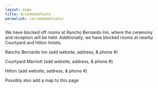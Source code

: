 ```yaml
---
layout: page
title: Accommodations
permalink: /accommodations/
---
```


We have blocked off rooms at Rancho Bernardo Inn, where the ceremony and reception will be held.  Additionally, we have blocked rooms at nearby Courtyard and Hilton hotels.

Rancho Bernardo Inn (add website, address, & phone #)

Courtyard Marriott (add website, address, & phone #)

Hilton (add website, address, & phone #)

Possibly also add a map to this page 

